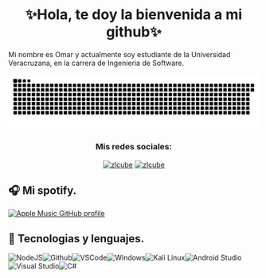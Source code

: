 
<h1 align="center">✨Hola, te doy la bienvenida a mi github✨</h1>
Mi nombre es Omar y actualmente soy estudiante de la Universidad Veracruzana, en la carrera de Ingenieria de Software.

![snake gif](https://github.com/TekyaygilFethi/TekyaygilFethi/blob/output/github-contribution-grid-snake.svg)

<h3 align="center">Mis redes sociales:</h3>
<p align="center">
<a href="https://twitter.com/omi_idk_" target="blank"><img align="center" src="https://raw.githubusercontent.com/rahuldkjain/github-profile-readme-generator/master/src/images/icons/Social/twitter.svg" alt="zlcube" height="30" width="40" /></a>
<a href="https://www.instagram.com/omi_idk_/" target="blank"><img align="center" src="https://raw.githubusercontent.com/rahuldkjain/github-profile-readme-generator/master/src/images/icons/Social/instagram.svg" alt="zlcube" height="30" width="40" /></a>
</p>

## :headphones: Mi spotify.

[![Apple Music GitHub profile](https://music-profile.rayriffy.com/theme/dark.svg?uid=000289.45b56365da49455ab5a487d4effb7417.2250)](https://music-profile.rayriffy.com)
## :wrench: Tecnologias y lenguajes.

![NodeJS](https://img.icons8.com/color/30/nodejs.png)![Github](https://img.icons8.com/material-outlined/30/github.png)![VSCode](https://img.icons8.com/color/30/visual-studio-code-2019.png)![Windows](https://img.icons8.com/color/30/windows-10.png)![Kali Linux](https://img.icons8.com/color/30/kali-linux.png)![Android Studio](https://img.icons8.com/color/30/android-studio.png)![Visual Studio](https://img.icons8.com/color/30/visual-studio.png)![C#](https://img.icons8.com/color/30/c#)
